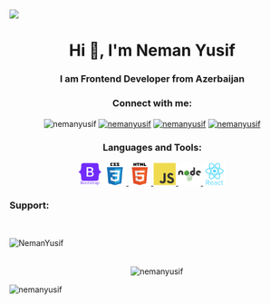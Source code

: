 <img align="center" src="https://miro.medium.com/v2/resize:fit:1360/1*zVnWJtyGOX_kUIDm6ccCfQ.gif" >
<h1 align="center">Hi 👋, I'm Neman Yusif</h1>
<h3 align="center">I am Frontend Developer from Azerbaijan</h3>

<h3 align="center",color="aqua">Connect with me:</h3>
<p align="center" color="aqua" display="flex" justify-content="space-between"
<a href="https://twitter.com/nemanyusif" target="blank"><img align="center" src="https://raw.githubusercontent.com/rahuldkjain/github-profile-readme-generator/master/src/images/icons/Social/twitter.svg" alt="nemanyusif" height="30" width="40" /></a>
<a href="https://linkedin.com/in/nemanyusif" target="blank"><img align="center" src="https://raw.githubusercontent.com/rahuldkjain/github-profile-readme-generator/master/src/images/icons/Social/linked-in-alt.svg" alt="nemanyusif" height="30" width="40" /></a>
<a href="https://fb.com/nemanyusif" target="blank"><img align="center" src="https://raw.githubusercontent.com/rahuldkjain/github-profile-readme-generator/master/src/images/icons/Social/facebook.svg" alt="nemanyusif" height="30" width="40" /></a>
<a href="https://instagram.com/nemanyusif" target="blank"><img align="center" src="https://raw.githubusercontent.com/rahuldkjain/github-profile-readme-generator/master/src/images/icons/Social/instagram.svg" alt="nemanyusif" height="30" width="40" /></a>
</p>

<h3 align="center">Languages and Tools:</h3>
<p align="center" color="aqua" display="flex" justify-content="space-between <a href="https://getbootstrap.com" target="_blank" rel="noreferrer"> <img src="https://raw.githubusercontent.com/devicons/devicon/master/icons/bootstrap/bootstrap-plain-wordmark.svg" alt="bootstrap" width="40" height="40"/> </a> <a href="https://www.w3schools.com/css/" target="_blank" rel="noreferrer"> <img src="https://raw.githubusercontent.com/devicons/devicon/master/icons/css3/css3-original-wordmark.svg" alt="css3" width="40" height="40"/> </a> <a href="https://www.w3.org/html/" target="_blank" rel="noreferrer"> <img src="https://raw.githubusercontent.com/devicons/devicon/master/icons/html5/html5-original-wordmark.svg" alt="html5" width="40" height="40"/> </a> <a href="https://developer.mozilla.org/en-US/docs/Web/JavaScript" target="_blank" rel="noreferrer"> <img src="https://raw.githubusercontent.com/devicons/devicon/master/icons/javascript/javascript-original.svg" alt="javascript" width="40" height="40"/> </a> <a href="https://nodejs.org" target="_blank" rel="noreferrer"> <img src="https://raw.githubusercontent.com/devicons/devicon/master/icons/nodejs/nodejs-original-wordmark.svg" alt="nodejs" width="40" height="40"/> </a> <a href="https://reactjs.org/" target="_blank" rel="noreferrer"> <img src="https://raw.githubusercontent.com/devicons/devicon/master/icons/react/react-original-wordmark.svg" alt="react" width="40" height="40"/> </a> </p>

<h3 align="left">Support:</h3><br/>
<p><a href="https://www.buymeacoffee.com/NemanYusif"> <img align="left" src="https://cdn.buymeacoffee.com/buttons/v2/default-yellow.png" height="50" width="210" alt="NemanYusif" /></a></p><br><br>

<p>&nbsp;<img align="center" src="https://github-readme-stats.vercel.app/api?username=nemanyusif&show_icons=true&locale=en" alt="nemanyusif" /></p>

<p><img align="center" src="https://github-readme-streak-stats.herokuapp.com/?user=nemanyusif&" alt="nemanyusif" /></p>

